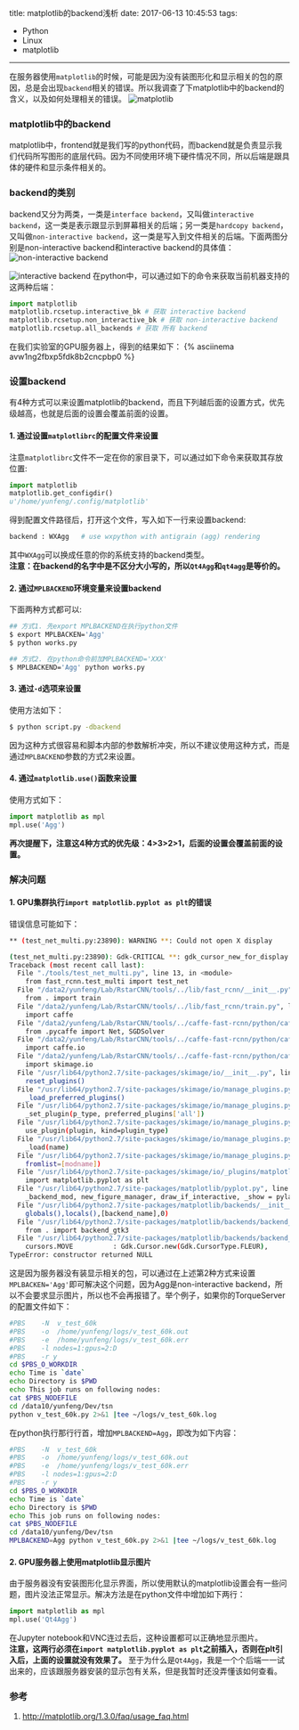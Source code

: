 title: matplotlib的backend浅析
date: 2017-06-13 10:45:53
tags:
 - Python
 - Linux
 - matplotlib
---
在服务器使用`matplotlib`的时候，可能是因为没有装图形化和显示相关的包的原因，总是会出现`backend`相关的错误。所以我调查了下matplotlib中的backend的含义，以及如何处理相关的错误。
![matplotlib](http://matplotlib.org/1.3.0/_static/logo2.png)
<!--more-->


### matplotlib中的backend
matplotlib中，frontend就是我们写的python代码，而backend就是负责显示我们代码所写图形的底层代码。因为不同使用环境下硬件情况不同，所以后端是跟具体的硬件和显示条件相关的。


### backend的类别
backend又分为两类，一类是`interface backend`，又叫做`interactive backend`，这一类是表示跟显示到屏幕相关的后端；另一类是`hardcopy backend`，又叫做`non-interactive backend`，这一类是写入到文件相关的后端。下面两图分别是non-interactive backend和interactive backend的具体值：
![non-interactive backend](/imgs/non-iteractive-backend.png)


![interactive backend](/imgs/iteractive-backend.png)
在python中，可以通过如下的命令来获取当前机器支持的这两种后端：
```python
import matplotlib
matplotlib.rcsetup.interactive_bk # 获取 interactive backend
matplotlib.rcsetup.non_interactive_bk # 获取 non-interactive backend
matplotlib.rcsetup.all_backends # 获取 所有 backend
```
在我们实验室的GPU服务器上，得到的结果如下：
{% asciinema avw1ng2fbxp5fdk8b2cncpbp0 %}


### 设置backend
有4种方式可以来设置matplotlib的backend，而且下列越后面的设置方式，优先级越高，也就是后面的设置会覆盖前面的设置。  
#### 1. 通过设置`matplotlibrc`的配置文件来设置
注意`matplotlibrc`文件不一定在你的家目录下，可以通过如下命令来获取其存放位置:
```python
import matplotlib
matplotlib.get_configdir()
u'/home/yunfeng/.config/matplotlib'
```
得到配置文件路径后，打开这个文件，写入如下一行来设置backend:
```bash
backend : WXAgg   # use wxpython with antigrain (agg) rendering
```
其中`WXAgg`可以换成任意的你的系统支持的backend类型。  
**注意：在backend的名字中是不区分大小写的，所以`Qt4Agg`和`qt4agg`是等价的。**

#### 2. 通过`MPLBACKEND`环境变量来设置backend
下面两种方式都可以:
```bash
## 方式1. 先export MPLBACKEND在执行python文件
$ export MPLBACKEN='Agg'
$ python works.py

## 方式2. 在python命令前加MPLBACKEND='XXX'
$ MPLBACKEND='Agg' python works.py
```

#### 3. 通过`-d`选项来设置
使用方法如下：
```bash
$ python script.py -dbackend
```
因为这种方式很容易和脚本内部的参数解析冲突，所以不建议使用这种方式，而是通过`MPLBACKEND`参数的方式2来设置。

#### 4. 通过`matplotlib.use()`函数来设置
使用方式如下：
```python
import matplotlib as mpl
mpl.use('Agg')
```
**再次提醒下，注意这4种方式的优先级：4>3>2>1，后面的设置会覆盖前面的设置。**
### 解决问题
#### 1. GPU集群执行`import matplotlib.pyplot as plt`的错误
错误信息可能如下：
```bash
** (test_net_multi.py:23890): WARNING **: Could not open X display

(test_net_multi.py:23890): Gdk-CRITICAL **: gdk_cursor_new_for_display: assertion 'GDK_IS_DISPLAY (display)' failed
Traceback (most recent call last):
  File "./tools/test_net_multi.py", line 13, in <module>
    from fast_rcnn.test_multi import test_net
  File "/data2/yunfeng/Lab/RstarCNN/tools/../lib/fast_rcnn/__init__.py", line 9, in <module>
    from . import train
  File "/data2/yunfeng/Lab/RstarCNN/tools/../lib/fast_rcnn/train.py", line 15, in <module>
    import caffe
  File "/data2/yunfeng/Lab/RstarCNN/tools/../caffe-fast-rcnn/python/caffe/__init__.py", line 1, in <module>
    from .pycaffe import Net, SGDSolver
  File "/data2/yunfeng/Lab/RstarCNN/tools/../caffe-fast-rcnn/python/caffe/pycaffe.py", line 14, in <module>
    import caffe.io
  File "/data2/yunfeng/Lab/RstarCNN/tools/../caffe-fast-rcnn/python/caffe/io.py", line 2, in <module>
    import skimage.io
  File "/usr/lib64/python2.7/site-packages/skimage/io/__init__.py", line 15, in <module>
    reset_plugins()
  File "/usr/lib64/python2.7/site-packages/skimage/io/manage_plugins.py", line 93, in reset_plugins
    _load_preferred_plugins()
  File "/usr/lib64/python2.7/site-packages/skimage/io/manage_plugins.py", line 73, in _load_preferred_plugins
    _set_plugin(p_type, preferred_plugins['all'])
  File "/usr/lib64/python2.7/site-packages/skimage/io/manage_plugins.py", line 85, in _set_plugin
    use_plugin(plugin, kind=plugin_type)
  File "/usr/lib64/python2.7/site-packages/skimage/io/manage_plugins.py", line 255, in use_plugin
    _load(name)
  File "/usr/lib64/python2.7/site-packages/skimage/io/manage_plugins.py", line 299, in _load
    fromlist=[modname])
  File "/usr/lib64/python2.7/site-packages/skimage/io/_plugins/matplotlib_plugin.py", line 3, in <module>
    import matplotlib.pyplot as plt
  File "/usr/lib64/python2.7/site-packages/matplotlib/pyplot.py", line 114, in <module>
    _backend_mod, new_figure_manager, draw_if_interactive, _show = pylab_setup()
  File "/usr/lib64/python2.7/site-packages/matplotlib/backends/__init__.py", line 32, in pylab_setup
    globals(),locals(),[backend_name],0)
  File "/usr/lib64/python2.7/site-packages/matplotlib/backends/backend_gtk3agg.py", line 11, in <module>
    from . import backend_gtk3
  File "/usr/lib64/python2.7/site-packages/matplotlib/backends/backend_gtk3.py", line 58, in <module>
    cursors.MOVE          : Gdk.Cursor.new(Gdk.CursorType.FLEUR),
TypeError: constructor returned NULL
```
这是因为服务器没有装显示相关的包，可以通过在上述第2种方式来设置`MPLBACKEN='Agg'`即可解决这个问题，因为Agg是non-interactive backend，所以不会要求显示图片，所以也不会再报错了。举个例子，如果你的TorqueServer的配置文件如下：
```bash
#PBS    -N  v_test_60k
#PBS    -o  /home/yunfeng/logs/v_test_60k.out
#PBS    -e  /home/yunfeng/logs/v_test_60k.err
#PBS    -l nodes=1:gpus=2:D
#PBS    -r y
cd $PBS_O_WORKDIR
echo Time is `date`
echo Directory is $PWD
echo This job runs on following nodes:
cat $PBS_NODEFILE
cd /data10/yunfeng/Dev/tsn
python v_test_60k.py 2>&1 |tee ~/logs/v_test_60k.log
```
在python执行那行行首，增加`MPLBACKEND=Agg`，即改为如下内容：
```bash
#PBS    -N  v_test_60k
#PBS    -o  /home/yunfeng/logs/v_test_60k.out
#PBS    -e  /home/yunfeng/logs/v_test_60k.err
#PBS    -l nodes=1:gpus=2:D
#PBS    -r y
cd $PBS_O_WORKDIR
echo Time is `date`
echo Directory is $PWD
echo This job runs on following nodes:
cat $PBS_NODEFILE
cd /data10/yunfeng/Dev/tsn
MPLBACKEND=Agg python v_test_60k.py 2>&1 |tee ~/logs/v_test_60k.log
```

#### 2. GPU服务器上使用matplotlib显示图片
由于服务器没有安装图形化显示界面，所以使用默认的matplotlib设置会有一些问题，图片没法正常显示。解决方法是在python文件中增加如下两行：
```python
import matplotlib as mpl
mpl.use('Qt4Agg')
```
在Jupyter notebook和VNC连过去后，这种设置都可以正确地显示图片。  
**注意，这两行必须在`import matplotlib.pyplot as plt`之前插入，否则在plt引入后，上面的设置就没有效果了。**
至于为什么是`Qt4Agg`，我是一个个后端一一试出来的，应该跟服务器安装的显示包有关系，但是我暂时还没弄懂该如何查看。

### 参考
1. <http://matplotlib.org/1.3.0/faq/usage_faq.html>
